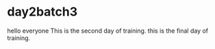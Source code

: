 # day2batch3

hello everyone
This is the second day of training. 
this is the final day of training.

